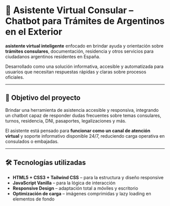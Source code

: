 # 🤖 Asistente Virtual Consular – Chatbot para Trámites de Argentinos en el Exterior

**asistente virtual inteligente** enfocado en brindar ayuda y orientación sobre **trámites consulares**, documentación, residencia y otros servicios para ciudadanos argentinos residentes en España.

Desarrollado como una solución informativa, accesible y automatizada para usuarios que necesitan respuestas rápidas y claras sobre procesos oficiales.

---

## 🎯 Objetivo del proyecto

Brindar una herramienta de asistencia accesible y responsiva, integrando un chatbot capaz de responder dudas frecuentes sobre temas consulares, turnos, residencia, DNI, pasaportes, legalizaciones y más.

El asistente está pensado para **funcionar como un canal de atención virtual** y soporte informativo disponible 24/7, reduciendo carga operativa en consulados o embajadas.

---

## 🛠️ Tecnologías utilizadas

- **HTML5 + CSS3 + Tailwind CSS** – para la estructura y diseño responsive
- **JavaScript Vanilla** – para la lógica de interacción
- **Responsive Design** – adaptación total a móviles y escritorio
- **Optimización de carga** – imágenes comprimidas y lazy loading en elementos de fondo



